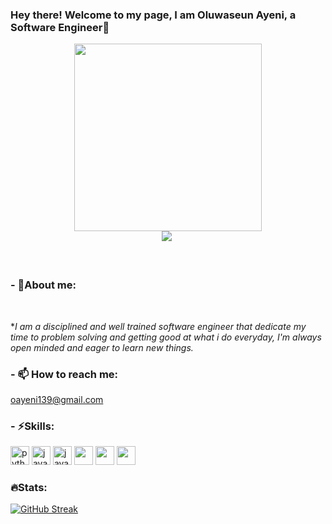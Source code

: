 ### Hey there! Welcome to my page, I am Oluwaseun Ayeni, a Software Engineer👋

<div align="">
<div id="header" align="center">
    <img src="https://user-images.githubusercontent.com/78281232/186422263-819e853a-95ef-48a1-b45b-d40de45fb7ce.png" height="300" />
</div>

  

<div id="badges" align="center">
    <a href="https://www.linkedin.com/in/ayeni-oluwaseun-7080501b7/"><img src="https://img.shields.io/badge/LinkedIn-blue?logo=linkedin&logoColor=white&style=for-the-badge" /></a>
<!--     <a href=""><img src="https://img.shields.io/badge/Twitter-blue?logo=twitter&logoColor=white&style=for-the-badge" /></a> -->
<img src="https://komarev.com/ghpvc/?username=KOLEAJEOLAYINKA&style=flat-square&color=blue" alt=""/>
</div>



<br>

<!-- - 🔭 I’m currently working on ...
- 🌱 I’m currently learning ... -->
<!-- - 👯 I’m looking to collaborate on ...
- 🤔 I’m looking for help with ... -->
  <br>
  
### **- 💬About me:**
  <br>
  
**I am a disciplined and well trained software engineer that dedicate my time to problem solving and getting good at what i do everyday, I'm always open minded and eager to learn new things.*
  <br>
  
### **- 📫 How to reach me:**
  oayeni139@gmail.com
  <br>
  

<!-- - 😄 Pronouns: ... -->
  
  
### **- ⚡Skills:**


<img src="https://user-images.githubusercontent.com/78281232/186423726-fe174c1b-9ac0-4482-9cc2-d4d0ce172837.png" alt="python" width="30"/>
<img src="https://user-images.githubusercontent.com/78281232/186424051-180ffa35-abf8-4dc4-85c8-28d149cb756d.png" alt="java" width="30"/>  
 <img src="https://user-images.githubusercontent.com/78281232/186424064-afd265b4-c755-4699-a578-50782877412f.png" alt="javascript" width="30"/> 
<img src="https://encrypted-tbn0.gstatic.com/images?q=tbn:ANd9GcQghvcCI3_buV94HmXOYyJYtwKXDXDZMl55NSGgFZtQ7mUr7pBj78NeL2BJv7c8hGaJ_3A&usqp=CAU" width=30 >
  
  <img src="https://encrypted-tbn0.gstatic.com/images?q=tbn:ANd9GcTEc_yYCT99Dnpaprgy1xWXbL6Z8oxirOIm9B2Thbx5J9-_pieqtNxsQKoeRU3UkggToCI&usqp=CAU" width=30 >
            
  <img src="https://encrypted-tbn0.gstatic.com/images?q=tbn:ANd9GcTx3wRgiCbcUzd9XXH3EL4rHE5JMEgQBO3nqwxF5-P-IRSjSDvEz1vFfIraAVwZfkCftvE&usqp=CAU" width=30 >
  
### **🔥Stats:**

[![GitHub Streak](http://github-readme-streak-stats.herokuapp.com?user=Oluwaseun-ayeni&theme=radical&hide_border=true&date_format=j%20M%5B%20Y%5D)](https://git.io/streak-stats)
<!-- 
[![Top Langs](https://github-readme-stats.vercel.app/api/top-langs/?username=Oluwaseun-ayeni&theme=radical&langs_count=8&hide_border=true)](https://github.com/anuraghazra/github-readme-stats)
![Github stats](https://github-readme-stats.vercel.app/api?username=Oluwaseun-ayeni&theme=highcontrast&show_icons=true&count_private=true)
-->
## <br>



